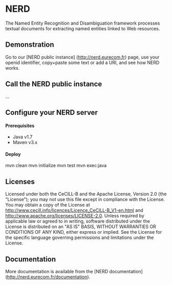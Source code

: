 NERD 
====

The Named Entity Recognition and Disambiguation framework processes textual documents for extracting named entities linked to Web resources.

Demonstration
---
Go to our [NERD public instance] (http://nerd.eurecom.fr) page, use your openid identifier, copy+paste some text or add a URI, and see how NERD works.

Call the NERD public instance
---
...

Configure your NERD server
---

#### Prerequisites
- Java v1.7
- Maven v3.x

#### Deploy
mvn clean
mvn initialize
mvn test
mvn exec:java

Licenses
---
Licensed under both the CeCILL-B and the Apache License, Version 2.0 (the "License"); you may not use this file except in compliance with the License. You may obtain a copy of the License at http://www.cecill.info/licences/Licence_CeCILL-B_V1-en.html and http://www.apache.org/licenses/LICENSE-2.0. Unless required by applicable law or agreed to in writing, software distributed under the License is distributed on an "AS IS" BASIS, WITHOUT WARRANTIES OR CONDITIONS OF ANY KIND, either express or implied. See the License for the specific language governing permissions and limitations under the License.

Documentation
---
More documentation is available from the [NERD documentation] (http://nerd.eurecom.fr/documentation).
